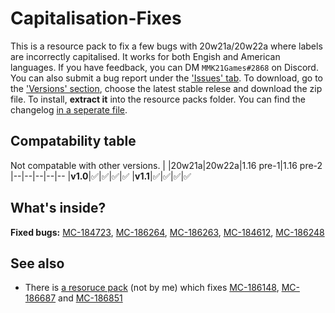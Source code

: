 
# Capitalisation-Fixes
This is a resource pack to fix a few bugs with 20w21a/20w22a where labels are incorrectly capitalised. It works for both Engish and American languages. If you have feedback, you can DM `MMK21Games#2868` on Discord. You can also submit a bug report under the ['Issues' tab](https://github.com/MMK21Hub/Capitalisation-Fixes/issues).  To download, go to the ['Versions' section](https://github.com/MMK21Hub/Capitalisation-Fixes/releases), choose the latest stable relese and download the zip file. To install, **extract it** into the resource packs folder. You can find the changelog [in a seperate file](Changelog.md).

## Compatability table
Not compatable with other versions.
|  |20w21a|20w22a|1.16 pre-1|1.16 pre-2
|--|--|--|--|--
|**v1.0**|✅|✅|✅|✅
|**v1.1**|✅|✅|✅|✅

## What's inside?
**Fixed bugs:** [MC-184723](https://bugs.mojang.com/browse/MC-184723), [MC-186264](https://bugs.mojang.com/browse/MC-186264), [MC-186263](https://bugs.mojang.com/browse/MC-186263), [MC-184612](https://bugs.mojang.com/browse/MC-184612), [MC-186248](https://bugs.mojang.com/browse/MC-186248)

## See also
 - There is [a resoruce pack](https://bugs.mojang.com/browse/MC-186148?focusedCommentId=714784&page=com.atlassian.jira.plugin.system.issuetabpanels:comment-tabpanel#comment-714784) (not by me) which fixes [MC-186148](https://bugs.mojang.com/browse/MC-186148 "\"death.attack.witherSkull.item\" displays raw translation string \(is untranslated\)"), [MC-186687](https://bugs.mojang.com/browse/MC-186687 "Death message for being shot by a Wither Skull does not fit for all entities") and [MC-186851](https://bugs.mojang.com/browse/MC-186851 "\"death.attack.sting.item\" displays raw translation string \(is untranslated\)")
